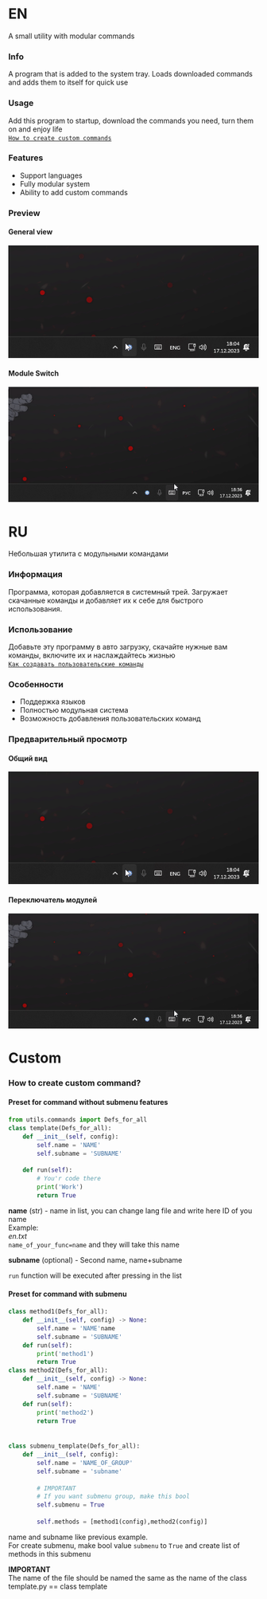 # EN
A small utility with modular commands  
### Info
A program that is added to the system tray. Loads downloaded commands and adds them to itself for quick use
### Usage
Add this program to startup, download the commands you need, turn them on and enjoy life  
[`How to create custom commands`](#Custom)
### Features
 - Support languages
 - Fully modular system
 - Ability to add custom commands
### Preview
#### General view
![image info](preview/en_show.gif)
#### Module Switch
![image info](preview/en_module_switch.gif)

# RU
Небольшая утилита с модульными командами  
### Информация
Программа, которая добавляется в системный трей. Загружает скачанные команды и добавляет их к себе для быстрого использования.
### Использование
Добавьте эту программу в авто загрузку, скачайте нужные вам команды, включите их и наслаждайтесь жизнью  
[`Как создавать пользовательские команды`](#Custom)
### Особенности
 - Поддержка языков
 - Полностью модульная система
 - Возможность добавления пользовательских команд
### Предварительный просмотр
#### Общий вид
![image info](preview/en_show.gif)
#### Переключатель модулей
![image info](preview/en_module_switch.gif)
# Custom
### How to create custom command?
#### Preset for command without submenu features
```py
from utils.commands import Defs_for_all
class template(Defs_for_all):
    def __init__(self, config):
        self.name = 'NAME'
        self.subname = 'SUBNAME' 
        
    def run(self):
        # You'r code there
        print('Work')
        return True
```
**name** (str) - name in list, you can change lang file and write here ID of you name  
Example:  
_en.txt_  
`name_of_your_func=name`
and they will take this name

**subname** (optional) - Second name, name+subname

`run` function will be executed after pressing in the list

#### Preset for command with submenu

```py
class method1(Defs_for_all):
    def __init__(self, config) -> None:
        self.name = 'NAME'name
        self.subname = 'SUBNAME'
    def run(self):
        print('method1')
        return True
class method2(Defs_for_all):
    def __init__(self, config) -> None:
        self.name = 'NAME'
        self.subname = 'SUBNAME'
    def run(self):
        print('method2')
        return True


class submenu_template(Defs_for_all):
    def __init__(self, config):
        self.name = 'NAME_OF_GROUP'
        self.subname = 'subname' 

        # IMPORTANT
        # If you want submenu group, make this bool
        self.submenu = True

        self.methods = [method1(config),method2(config)]
```
name and subname like previous example.  
For create submenu, make bool value `submenu` to `True` and create list of methods in this submenu

**IMPORTANT**  
The name of the file should be named the same as the name of the class  
template.py == class template  
